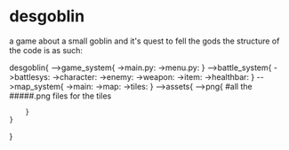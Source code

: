 # desgoblin
a game about a small goblin and it's quest to fell the gods
the structure of the code is as such:

desgoblin{
    -->game_system{
        ->main.py:
        ->menu.py:
    }
    -->battle_system{
        ->battlesys:
        ->character:
        ->enemy:
        ->weapon: 
        ->item: 
        ->healthbar:
    }
    -->map_system{
        ->main:
        ->map:
        ->tiles:
    }
    -->assets{
        -->png{
            #all the #####.png files for the tiles
        
        }
    }
}

